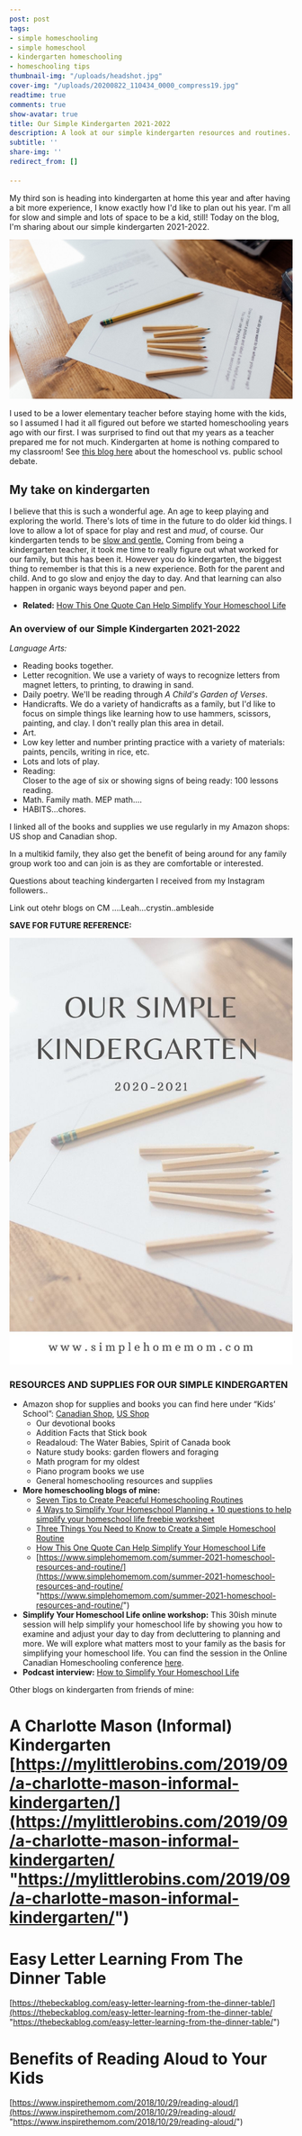```yaml
---
post: post
tags:
- simple homeschooling
- simple homeschool
- kindergarten homeschooling
- homeschooling tips
thumbnail-img: "/uploads/headshot.jpg"
cover-img: "/uploads/20200822_110434_0000_compress19.jpg"
readtime: true
comments: true
show-avatar: true
title: Our Simple Kindergarten 2021-2022
description: A look at our simple kindergarten resources and routines.
subtitle: ''
share-img: ''
redirect_from: []

---
```

My third son is heading into kindergarten at home this year and after having a bit more experience, I know exactly how I'd like to plan out his year. I'm all for slow and simple and lots of space to be a kid, still! Today on the blog, I'm sharing about our simple kindergarten 2021-2022.

![A picture of pencils and paper on a table.](/uploads/simple-homeschooling-shm.jpg "Our Simple Kindergarten 2021-2022 SHM")

I used to be a lower elementary teacher before staying home with the kids, so I assumed I had it all figured out before we started homeschooling years ago with our first. I was surprised to find out that my years as a teacher prepared me for not much. Kindergarten at home is nothing compared to my classroom! See [this blog here](https://homeeducator.com/homeschool-vs-public-school/) about the homeschool vs. public school debate.

## My take on kindergarten

I believe that this is such a wonderful age. An age to keep playing and exploring the world. There's lots of time in the future to do older kid things. I love to allow a lot of space for play and rest and _mud_, of course. Our kindergarten tends to be [slow and gentle.](https://www.lifeabundantlyblog.com/lifeabundantlyblog/2019/11/2/relaxed-kindergarten-preschool-rhythm) Coming from being a kindergarten teacher, it took me time to really figure out what worked for our family, but this has been it. However you do kindergarten, the biggest thing to remember is that this is a new experience. Both for the parent and child. And to go slow and enjoy the day to day. And that learning can also happen in organic ways beyond paper and pen. 

* **Related:** [How This One Quote Can Help Simplify Your Homeschool Life](https://www.simplehomemom.com/how-this-one-quote-can-help-simplify-your-homeschool-life/)

### An overview of our Simple Kindergarten 2021-2022

_Language Arts:_

* Reading books together. 
* Letter recognition. We use a variety of ways to recognize letters from magnet letters, to printing, to drawing in sand.
* Daily poetry. We'll be reading through _A Child's Garden of Verses_.
* Handicrafts. We do a variety of handicrafts as a family, but I'd like to focus on simple things like learning how to use hammers, scissors, painting, and clay. I don't really plan this area in detail.
* Art.
* Low key letter and number printing practice with a variety of materials: paints, pencils, writing in rice, etc.
* Lots and lots of play.
* Reading:  
  Closer to the age of six or showing signs of being ready: 100 lessons reading.
* Math. Family math. MEP math....
* HABITS...chores.

I linked all of the books and supplies we use regularly in my Amazon shops: US shop and Canadian shop.

In a multikid family, they also get the benefit of being around for any family group work too and can join is as they are comfortable or interested.

Questions about teaching kindergarten I received from my Instagram followers..

Link out otehr blogs on CM ....Leah...crystin..ambleside

**SAVE FOR FUTURE REFERENCE:**

![Blog image.](/uploads/2-1.jpg "Our Simple Kindergarten 2020-2021 SHM")

### RESOURCES AND SUPPLIES FOR OUR SIMPLE KINDERGARTEN

* Amazon shop for supplies and books you can find here under “Kids’ School”: [Canadian Shop](https://www.simplehomemom.com/summer-2021-homeschool-resources-and-routine/www.amazon.ca/shop/simplehomemom), [US Shop](https://www.simplehomemom.com/summer-2021-homeschool-resources-and-routine/www.amazon.com/shop/simplehomemom)
  * Our devotional books
  * Addition Facts that Stick book
  * Readaloud: The Water Babies, Spirit of Canada book
  * Nature study books: garden flowers and foraging
  * Math program for my oldest
  * Piano program books we use
  * General homeschooling resources and supplies
* **More homeschooling blogs of mine:**
  * [Seven Tips to Create Peaceful Homeschooling Routines](https://www.simplehomemom.com/seven-tips-to-create-peaceful-homeschooling-routines/)
  * [4 Ways to Simplify Your Homeschool Planning + 10 questions to help simplify your homeschool life freebie worksheet](https://www.simplehomemom.com/4-ways-to-simplify-your-homeschool-planning/)
  * [Three Things You Need to Know to Create a Simple Homeschool Routine](https://www.simplehomemom.com/three-things-you-need-to-know-to-create-a-simple-homeschool-routine/)
  * [How This One Quote Can Help Simplify Your Homeschool Life](https://www.simplehomemom.com/how-this-one-quote-can-help-simplify-your-homeschool-life/)
  * [https://www.simplehomemom.com/summer-2021-homeschool-resources-and-routine/](https://www.simplehomemom.com/summer-2021-homeschool-resources-and-routine/ "https://www.simplehomemom.com/summer-2021-homeschool-resources-and-routine/")
* **Simplify Your Homeschool Life online workshop:** This 30ish minute session will help simplify your homeschool life by showing you how to examine and adjust your day to day from decluttering to planning and more. We will explore what matters most to your family as the basis for simplifying your homeschool life. You can find the session in the Online Canadian Homeschooling conference [here](https://canadianhomeschoolconference.com/aff/42/).
* **Podcast interview:** [How to Simplify Your Homeschool Life](https://capturingthecharmedlife.com/2021/03/15/how-to-simplify-your-homeschool-life/)

Other blogs on kindergarten from friends of mine:

# A Charlotte Mason (Informal) Kindergarten [https://mylittlerobins.com/2019/09/a-charlotte-mason-informal-kindergarten/](https://mylittlerobins.com/2019/09/a-charlotte-mason-informal-kindergarten/ "https://mylittlerobins.com/2019/09/a-charlotte-mason-informal-kindergarten/")

# Easy Letter Learning From The Dinner Table

[https://thebeckablog.com/easy-letter-learning-from-the-dinner-table/](https://thebeckablog.com/easy-letter-learning-from-the-dinner-table/ "https://thebeckablog.com/easy-letter-learning-from-the-dinner-table/")

# Benefits of Reading Aloud to Your Kids

[https://www.inspirethemom.com/2018/10/29/reading-aloud/](https://www.inspirethemom.com/2018/10/29/reading-aloud/ "https://www.inspirethemom.com/2018/10/29/reading-aloud/")